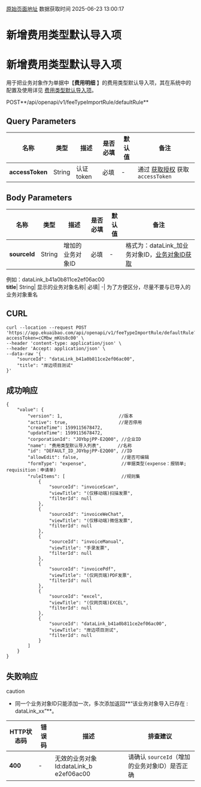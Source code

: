 [原始页面地址](https://docs.ekuaibao.com/docs/open-api/feetype/default-feetypes-import)
数据获取时间 2025-06-23 13:00:17

# 新增费用类型默认导入项

# 新增费用类型默认导入项

用于把业务对象作为单据中【**费用明细** 】的费用类型默认导入项，其在系统中的配置及使用详见 [费用类型默认导入项](/docs/open-api/feetype/info#%E8%B4%B9%E7%94%A8%E7%B1%BB%E5%9E%8B%E9%BB%98%E8%AE%A4%E5%AF%BC%E5%85%A5%E9%A1%B9)。

POST**/api/openapi/v1/feeTypeImportRule/defaultRule**

## Query Parameters​

名称| 类型| 描述| 是否必填| 默认值| 备注  
---|---|---|---|---|---  
**accessToken**|  String| 认证token| 必填| -| 通过 [获取授权](/docs/open-api/getting-started/auth) 获取 `accessToken`  
  
## Body Parameters​

名称| 类型| 描述| 是否必填| 默认值| 备注  
---|---|---|---|---|---  
**sourceId**|  String| 增加的业务对象ID| 必填| -| 格式为：dataLink_加业务对象ID，[业务对象ID获取](/docs/open-api/datalink/question-answer#%E9%97%AE%E9%A2%98%E4%B8%80)  
例如：dataLink_b41a0b811ce2ef06ac00  
**title**|  String| 显示的业务对象名称| 必填| -| 为了方便区分，尽量不要与已导入的业务对象重名  
  
## CURL​
    
    
    curl --location --request POST 'https://app.ekuaibao.com/api/openapi/v1/feeTypeImportRule/defaultRule?accessToken=cCMbw_mKUs8c00' \  
    --header 'content-type: application/json' \  
    --header 'Accept: application/json' \  
    --data-raw '{  
        "sourceId": "dataLink_b41a0b811ce2ef06ac00",  
        "title": "岸边项目测试"  
    }'  
    

## 成功响应​
    
    
    {  
        "value": {  
            "version": 1,                     //版本  
            "active": true,                   //是否停用  
            "createTime": 1599115678472,  
            "updateTime": 1599115678472,  
            "corporationId": "JOYbpjPP-E2Q00", //企业ID  
            "name": "费用类型默认导入列表",      //名称  
            "id": "DEFAULT_ID_JOYbpjPP-E2Q00", //ID  
            "allowEdit": false,                //是否可编辑  
            "formType": "expense",             //单据类型(expense：报销单; requisition：申请单)  
            "ruleItems": [                     //规则集  
                {  
                    "sourceId": "invoiceScan",  
                    "viewTitle": "(仅移动端)扫描发票",  
                    "filterId": null  
                },  
                {  
                    "sourceId": "invoiceWeChat",  
                    "viewTitle": "(仅移动端)微信发票",  
                    "filterId": null  
                },  
                {  
                    "sourceId": "invoiceManual",  
                    "viewTitle": "手录发票",  
                    "filterId": null  
                },  
                {  
                    "sourceId": "invoicePdf",  
                    "viewTitle": "(仅网页端)PDF发票",  
                    "filterId": null  
                },  
                {  
                    "sourceId": "excel",  
                    "viewTitle": "(仅网页端)EXCEL",  
                    "filterId": null  
                },  
                {  
                    "sourceId": "dataLink_b41a0b811ce2ef06ac00",  
                    "viewTitle": "岸边项目测试",  
                    "filterId": null  
                }  
            ]  
        }  
    }  
    

## 失败响应​

caution

  * 同一个业务对象ID只能添加一次，多次添加返回**“该业务对象导入已存在 : dataLink_xx”**。



HTTP状态码| 错误码| 描述| 排查建议  
---|---|---|---  
**400**|  -| 无效的业务对象Id:dataLink_b e2ef06ac00| 请确认 `sourceId`（增加的业务对象ID）是否正确
